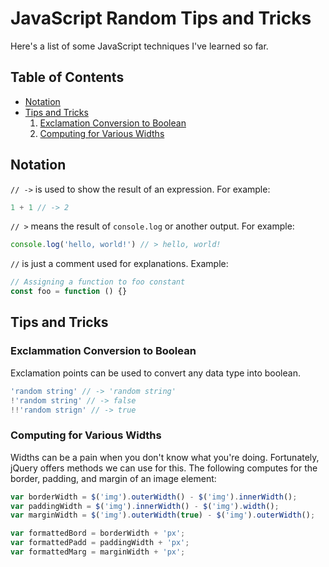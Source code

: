 # JavaScript Random Tips and Tricks

Here's a list of some JavaScript techniques I've learned so far.

## Table of Contents
- [Notation](#notation)
- [Tips and Tricks](#tips-and-tricks)
    1. [Exclamation Conversion to Boolean](#exclamation-conversion-to-boolean)
    2. [Computing for Various Widths](#computing-for-various-widths)

## Notation

`// ->` is used to show the result of an expression. For example:

```js
1 + 1 // -> 2
```

`// >` means the result of `console.log` or another output. For example:

```js
console.log('hello, world!') // > hello, world!
```

`//` is just a comment used for explanations. Example:

```js
// Assigning a function to foo constant
const foo = function () {}
```

## Tips and Tricks
### Exclammation Conversion to Boolean
Exclamation points can be used to convert any data type into boolean.

```js
'random string' // -> 'random string'
!'random string' // -> false
!!'random strign' // -> true
```

### Computing for Various Widths
Widths can be a pain when you don't know what you're doing. Fortunately, jQuery offers methods we can use for this. The following computes for the border, padding, and margin of an image element:

```js
var borderWidth = $('img').outerWidth() - $('img').innerWidth();
var paddingWidth = $('img').innerWidth() - $('img').width();
var marginWidth = $('img').outerWidth(true) - $('img').outerWidth();

var formattedBord = borderWidth + 'px';
var formattedPadd = paddingWidth + 'px';
var formattedMarg = marginWidth + 'px';
```


